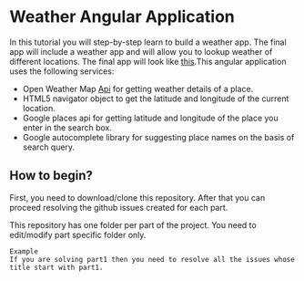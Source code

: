 # Weather Angular Application

In this tutorial you will step-by-step learn to build a weather app. The final app will include a weather app and will allow you to lookup weather of different locations. The final app will look like [this](https://vidur149.github.io/angular/weather/).This angular application uses the following services: 
* Open Weather Map [Api](http://openweathermap.org/current) for getting weather details of a place.
* HTML5 navigator object to get the latitude and longitude of the current location.
* Google places api for getting latitude and longitude of the place you enter in the search box.
* Google autocomplete library for suggesting place names on the basis of search query. 


## How to begin?

First, you need to download/clone this repository. After that you can proceed resolving the github issues created for each part.  

This repository has one folder per part of the project. You need to edit/modify part specific folder only.

```
Example  
If you are solving part1 then you need to resolve all the issues whose title start with part1.
```
